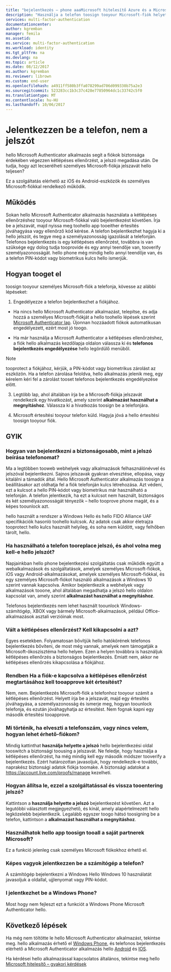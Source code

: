```yaml
---
title: "bejelentkezés – phone aaaMicrosoft hitelesítő Azure és a Microsoft-fiókok |} Microsoft Docs"
description: "Használja a telefon toosign tooyour Microsoft-fiók helyett adja meg a jelszót. Ebben a cikkben megválaszolunk – gyakori kérdések a szolgáltatásról."
services: multi-factor-authentication
documentationcenter: 
author: kgremban
manager: femila
ms.assetid: 
ms.service: multi-factor-authentication
ms.workload: identity
ms.tgt_pltfrm: na
ms.devlang: na
ms.topic: article
ms.date: 08/12/2017
ms.author: kgremban
ms.reviewer: librown
ms.custom: end-user
ms.openlocfilehash: a4911ff580b3ffa078299ad706d099330b75a2e3
ms.sourcegitcommit: 523283cc1b3c37c428e77850964dc1c33742c5f0
ms.translationtype: MT
ms.contentlocale: hu-HU
ms.lasthandoff: 10/06/2017
---
```

# <a name="sign-in-with-your-phone-not-your-password"></a>Jelentkezzen be a telefon, nem a jelszót

hello Microsoft Authenticator alkalmazás segít a fiókok biztonsága érdekében végezzen kétlépéses ellenőrzést, a jelszó megadása után. De tudja, hogy azt lecserélheti személyes Microsoft-fiókja jelszavát hello teljesen? 

Ez a szolgáltatás elérhető az iOS és Android-eszközök és személyes Microsoft-fiókkal rendelkező működik. 

## <a name="how-it-works"></a>Működés

Sokan hello Microsoft Authenticator alkalmazás használata a kétlépéses ellenőrzéshez tooyour Microsoft-fiókkal való bejelentkezést követően. Írja be a jelszavát, majd nyissa meg toohello app tooeither értesítés jóváhagyása vagy ellenőrző kód kérése. A telefon bejelentkezhet hagyja ki a hello jelszót, és tegye meg a személyazonosság igazolását a telefonján. Telefonos bejelentkezés is egy kétlépéses ellenőrzést, továbbra is van szüksége egy dolog tudja tooprovide és egy annyi teendője van, tooverify személyazonosságát. hello phone még mindig hello annyi teendője van, és a telefon PIN-kódot vagy biometrikus kulcs hello ismerjük. 

## <a name="how-tooget-started"></a>Hogyan tooget el

toosign tooyour személyes Microsoft-fiók a telefonja, kövesse az alábbi lépéseket: 

1. Engedélyezze a telefon bejelentkezhet a fiókjához. 

  - Ha nincs hello Microsoft Authenticator alkalmazást, telepítse, és adja hozzá a személyes Microsoft-fiókját a hello toohello lépések szerint [Microsoft Authenticator lap](microsoft-authenticator-app-how-to.md). Újonnan hozzáadott fiókok automatikusan engedélyezett, ezért most jó toogo.

  - Ha már használja a Microsoft Authenticator a kétlépéses ellenőrzéshez, a fiók hello alkalmazás kezdőlapja oldalon válassza ki és **telefonos bejelentkezés engedélyezése** hello legördülő menüből.

  >[!NOTE] 
  >tooprotect a fiókjához, kérjük, a PIN-kódot vagy biometrikus zárolást az eszközön. Ha a telefon zárolása feloldva, hello alkalmazás jelenik meg, egy kérelem kéri fel a zárolást tooset telefonos bejelentkezés engedélyezése előtt. 

3. Legtöbb lap, ahol általában írja be a Microsoft-fiókja jelszavát rendelkezik egy hivatkozást, amely szerint **alkalmazást használhat a megnyitáshoz**. Válassza ki a hivatkozás toosign be a telefonjára. 

4. Microsoft értesítési tooyour telefon küld. Hagyja jóvá a hello értesítési toosign tooyour fiók.   

## <a name="faq"></a>GYIK 

### <a name="how-is-signing-in-with-my-phone-more-secure-than-typing-a-password"></a>Hogyan van bejelentkezni a biztonságosabb, mint a jelszó beírása telefonomat?  

Ma a legtöbben tooweb webhelyek vagy alkalmazások felhasználónévvel és jelszóval bejelentkezni.  Sajnos jelszavak gyakran elvesztése, ellopása, vagy kitalálni a támadók által. Hello Microsoft Authenticator alkalmazás toosign a beállításakor azt oldhatja fel a fiók telefonján kulcs létrehozása. Azt védeni, ezt a kulcsot a hello PIN-kódot vagy biometrikus már használható a telefonján.  A telefon jelentkezik, ha ezt a kulcsot nem használt, biztonságos és két személyazonosságát tényezők – hello tooprove phone magát, és a képes toounlock azt. 

hello használt a rendszer a Windows Hello és hello FIDO Alliance UAF specifikációk hasonló toohello kulcsok. Az adatok csak akkor életrajza tooprotect hello kulcs használt helyileg, és soha nem küldött, vagy felhőben tárolt, hello. 
 
### <a name="where-can-i-use-my-phone-tooreplace-my-password-and-where-would-i-still-need-hello-password"></a>Ha használható a telefon tooreplace jelszó, és ahol volna meg kell-e hello jelszót?  

Napjainkban hello phone bejelentkezési szolgáltatás csak működik együtt a webalkalmazások és szolgáltatások, amelyek személyes Microsoft-fiókok, iOS vagy Android-alkalmazásokat, amelyek személyes Microsoft-fiókkal, és egy személyes Microsoft-fiókot használó alkalmazások a Windows 10 szerint vannak kapcsolva. Amikor bejelentkezik a webhelyek vagy alkalmazások tooone, ahol általában megadhatja a jelszó hello oldalon kapcsolat van, amely szerint **alkalmazást használhat a megnyitáshoz**. 

Telefonos bejelentkezés nem lehet használt toounlock Windows-számítógép, XBOX vagy bármely Microsoft-alkalmazások, például Office-alkalmazások asztali verzióinak most. 
 
### <a name="does-this-replace-two-step-verification-should-i-turn-it-off"></a>Vált a kétlépéses ellenőrzést? Kell kikapcsolni a azt?   

Egyes esetekben. Folyamatosan bővítjük hello hatókörének telefonos bejelentkezés bővíteni, de most még vannak, amelyek nem támogatják a Microsoft-ökoszisztéma hello helyen. Ezen a helyen továbbra is használjuk kétlépéses ellenőrzés a biztonságos bejelentkezés. Emiatt nem, akkor ne kétlépéses ellenőrzés kikapcsolása a fiókjához. 
 
### <a name="okay-if-i-keep-two-step-verification-turned-on-for-my-account-do-i-have-tooapprove-two-notifications"></a>Rendben Ha a fiók-e kapcsolva a kétlépéses ellenőrzést megtartásához kell tooapprove két értesítést?

Nem, nem. Bejelentkezés Microsoft-fiók a telefonhoz tooyour számít a kétlépéses ellenőrzést. Helyett írja be a jelszavát, majd egy értesítés jóváhagyása, a személyazonosság és ismerje meg, hogyan toounlock telefonja, és ezután jóváhagyhatja az értesítést. Nem fognak kapni egy második értesítési tooapprove.

### <a name="what-if-i-lose-my-phone-or-dont-have-it-with-me-how-can-i-access-my-account"></a>Mi történik, ha elveszti a telefonszám, vagy nincs velem, hogyan lehet érhető-fiókom?  

Mindig kattinthat **használja helyette a jelszó** hello bejelentkezési oldal tooswitch a biztonsági toousing a jelszavát. Ne feledje, hogy használja a kétlépéses ellenőrzést, ha még mindig kell egy második módszer tooverify a bejelentkezés. Ezért határozottan javasoljuk, hogy rendelkezik-e további, naprakész biztonsági adatok fiókja toomake. A biztonsági adatokat a https://account.live.com/proofs/manage kezelheti. 
 
### <a name="how-do-i-stop-using-this-feature-and-go-back-tooentering-my-password"></a>Hogyan állítsa le, ezzel a szolgáltatással és vissza tooentering jelszó?

Kattintson a **használja helyette a jelszó** bejelentkezést követően. Azt a legutóbbi választott megjegyezhető, és kínál, amely alapértelmezett hello legközelebb bejelentkezik. Legalább egyszer toogo hátsó toosigning be a telefon, kattintson a **alkalmazást használhat a megnyitáshoz**. 
 
### <a name="can-i-use-hello-app-toosign-in-tooall-my-accounts-with-microsoft"></a>Használhatok hello app toosign tooall a saját partnerek Microsoft?   
Ez a funkció jelenleg csak személyes Microsoft fiókokhoz érhető el. 
 
### <a name="can-i-sign-into-my-pc-with-my-phone"></a>Képes vagyok jelentkezzen be a számítógép a telefon?  
A számítógép bejelentkezni a Windows Hello Windows 10 használatát javasoljuk a oldallal, ujjlenyomat vagy PIN-kódot.   
 
### <a name="can-i-sign-in-with-my-windows-phone"></a>I jelentkezhet be a Windows Phone?  
Most hogy nem fejleszt ezt a funkciót a Windows Phone Microsoft Authenticator hello. 

## <a name="next-steps"></a>Következő lépések
Ha még nem töltötte le hello Microsoft Authenticator alkalmazást, tekintse meg. hello alkalmazás érhető el [Windows Phone](http://go.microsoft.com/fwlink/?Linkid=825071), és telefonos bejelentkezés elérhető a Microsoft Authenticator alkalmazás hello [Android](http://go.microsoft.com/fwlink/?Linkid=825072) és [IOS](http://go.microsoft.com/fwlink/?Linkid=825073).

Ha kérdései hello alkalmazással kapcsolatos általános, tekintse meg hello [Microsoft hitelesítő – gyakori kérdések](microsoft-authenticator-app-faq.md)
